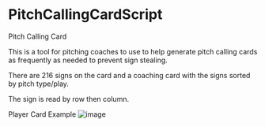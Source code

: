 # PitchCallingCardScript
Pitch Calling Card

This is a tool for pitching coaches to use to help generate pitch calling cards as frequently as needed to prevent sign stealing.

There are 216 signs on the card and a coaching card with the signs sorted by pitch type/play. 

The sign is read by row then column. 

Player Card Example
![image](https://github.com/drewbrownie21/BaseballPitchingSigns/assets/36270973/cb79f5e5-5dc2-4316-b6b6-a471d14c2473)
